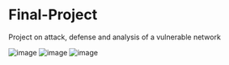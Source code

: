 # Final-Project
Project on attack, defense and analysis of a vulnerable network


![image](https://user-images.githubusercontent.com/74943133/125708803-2ccd1a3b-ec69-48de-bd91-0dd3c1d6d2c0.png)
![image](https://user-images.githubusercontent.com/74943133/125708898-aac3224d-2d42-44b3-8dfb-4d58d1467602.png)
![image](https://user-images.githubusercontent.com/74943133/125708908-4f68a5b8-ad71-43cf-976b-17800061e3f4.png)
